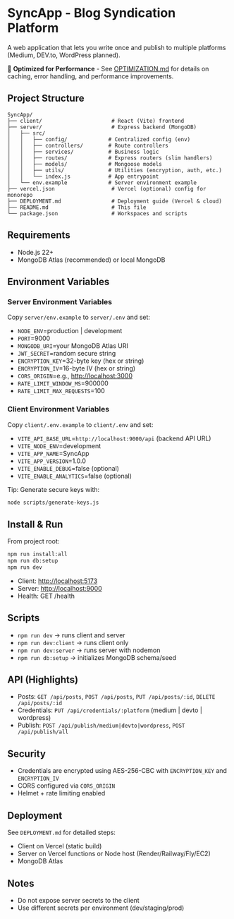 # SyncApp - Blog Syndication Platform

A web application that lets you write once and publish to multiple platforms (Medium, DEV.to, WordPress planned).

🚀 **Optimized for Performance** - See [OPTIMIZATION.md](./OPTIMIZATION.md) for details on caching, error handling, and performance improvements.

## Project Structure

```text
SyncApp/
├── client/                      # React (Vite) frontend
├── server/                      # Express backend (MongoDB)
│   ├── src/
│   │   ├── config/             # Centralized config (env)
│   │   ├── controllers/        # Route controllers
│   │   ├── services/           # Business logic
│   │   ├── routes/             # Express routers (slim handlers)
│   │   ├── models/             # Mongoose models
│   │   ├── utils/              # Utilities (encryption, auth, etc.)
│   │   └── index.js            # App entrypoint
│   └── env.example             # Server environment example
├── vercel.json                  # Vercel (optional) config for monorepo
├── DEPLOYMENT.md                # Deployment guide (Vercel & cloud)
├── README.md                    # This file
└── package.json                 # Workspaces and scripts
```

## Requirements

- Node.js 22+
- MongoDB Atlas (recommended) or local MongoDB

## Environment Variables

### Server Environment Variables

Copy `server/env.example` to `server/.env` and set:

- `NODE_ENV`=production | development
- `PORT`=9000
- `MONGODB_URI`=your MongoDB Atlas URI
- `JWT_SECRET`=random secure string
- `ENCRYPTION_KEY`=32-byte key (hex or string)
- `ENCRYPTION_IV`=16-byte IV (hex or string)
- `CORS_ORIGIN`=e.g., <http://localhost:3000>
- `RATE_LIMIT_WINDOW_MS`=900000
- `RATE_LIMIT_MAX_REQUESTS`=100

### Client Environment Variables

Copy `client/.env.example` to `client/.env` and set:

- `VITE_API_BASE_URL`=`http://localhost:9000/api` (backend API URL)
- `VITE_NODE_ENV`=development
- `VITE_APP_NAME`=SyncApp
- `VITE_APP_VERSION`=1.0.0
- `VITE_ENABLE_DEBUG`=false (optional)
- `VITE_ENABLE_ANALYTICS`=false (optional)

Tip: Generate secure keys with:

```bash
node scripts/generate-keys.js
```

## Install & Run

From project root:

```bash
npm run install:all
npm run db:setup
npm run dev
```

- Client: <http://localhost:5173>
- Server: <http://localhost:9000>
- Health: GET /health

## Scripts

- `npm run dev` → runs client and server
- `npm run dev:client` → runs client only
- `npm run dev:server` → runs server with nodemon
- `npm run db:setup` → initializes MongoDB schema/seed

## API (Highlights)

- Posts: `GET /api/posts`, `POST /api/posts`, `PUT /api/posts/:id`, `DELETE /api/posts/:id`
- Credentials: `PUT /api/credentials/:platform` (medium | devto | wordpress)
- Publish: `POST /api/publish/medium|devto|wordpress`, `POST /api/publish/all`

## Security

- Credentials are encrypted using AES-256-CBC with `ENCRYPTION_KEY` and `ENCRYPTION_IV`
- CORS configured via `CORS_ORIGIN`
- Helmet + rate limiting enabled

## Deployment

See `DEPLOYMENT.md` for detailed steps:

- Client on Vercel (static build)
- Server on Vercel functions or Node host (Render/Railway/Fly/EC2)
- MongoDB Atlas

## Notes

- Do not expose server secrets to the client
- Use different secrets per environment (dev/staging/prod)
